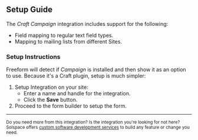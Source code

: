 ## Setup Guide
The _Craft Campaign_ integration includes support for the following:

* Field mapping to regular text field types.
* Mapping to mailing lists from different Sites.

### Setup Instructions
Freeform will detect if _Campaign_ is installed and then show it as an option to use. Because it's a Craft plugin, setup is much simpler:

1. Setup Integration on your site:
	* Enter a name and handle for the integration.
	* Click the **Save** button.
2. Proceed to the form builder to setup the form.

---

<small>Do you need more from this integration? Is the integration you're looking for not here? Solspace offers [custom software development services](https://docs.solspace.com/support/premium/) to build any feature or change you need.</small>